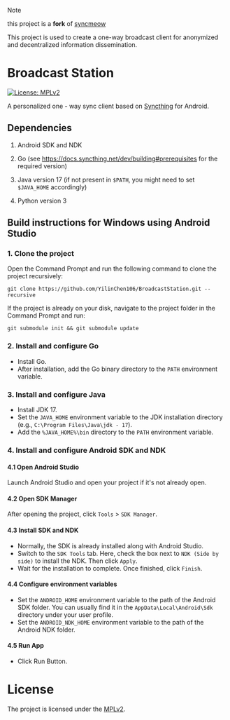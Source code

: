 > [!NOTE]
> this project is a **fork** of [syncmeow](https://github.com/RoootTheFox/syncmeow)
>
> This project is used to create a one-way broadcast client for anonymized and decentralized information dissemination.


# Broadcast Station

[![License: MPLv2](https://img.shields.io/badge/License-MPLv2-blue.svg)](https://opensource.org/licenses/MPL-2.0)

A personalized one - way sync client based on [Syncthing](https://github.com/syncthing/syncthing) for Android.

## Dependencies

1. Android SDK and NDK

2. Go (see https://docs.syncthing.net/dev/building#prerequisites for the
   required version)
3. Java version 17 (if not present in ``$PATH``, you might need to set
   ``$JAVA_HOME`` accordingly)
4. Python version 3

## Build instructions for Windows using Android Studio

### 1. Clone the project
Open the Command Prompt and run the following command to clone the project recursively:
```
git clone https://github.com/YilinChen106/BroadcastStation.git --recursive
```
If the project is already on your disk, navigate to the project folder in the Command Prompt and run:
```
git submodule init && git submodule update
```

### 2. Install and configure Go
- Install Go.
- After installation, add the Go binary directory to the `PATH` environment variable.

### 3. Install and configure Java
- Install JDK 17.
- Set the `JAVA_HOME` environment variable to the JDK installation directory (e.g., `C:\Program Files\Java\jdk - 17`).
- Add the `%JAVA_HOME%\bin` directory to the `PATH` environment variable.

### 4. Install and configure Android SDK and NDK
#### 4.1 Open Android Studio
Launch Android Studio and open your project if it's not already open.

#### 4.2 Open SDK Manager
After opening the project, click `Tools` > `SDK Manager`.

#### 4.3 Install SDK and NDK
- Normally, the SDK is already installed along with Android Studio.
- Switch to the `SDK Tools` tab. Here, check the box next to `NDK (Side by side)` to install the NDK. Then click `Apply`.
- Wait for the installation to complete. Once finished, click `Finish`.

#### 4.4 Configure environment variables
- Set the `ANDROID_HOME` environment variable to the path of the Android SDK folder. You can usually find it in the `AppData\Local\Android\Sdk` directory under your user profile.
- Set the `ANDROID_NDK_HOME` environment variable to the path of the Android NDK folder.

#### 4.5 Run App
- Click Run Button.

# License

The project is licensed under the [MPLv2](LICENSE).
